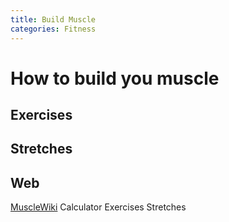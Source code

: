 ```yaml
---
title: Build Muscle
categories: Fitness
---
```


# How to build you muscle

## Exercises

## Stretches

## Web

[MuscleWiki](https://musclewiki.org/) Calculator Exercises Stretches

